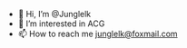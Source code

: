 - 👋 Hi, I’m @Junglelk
- 👀 I’m interested in ACG
- 📫 How to reach me junglelk@foxmail.com

<!---
Junglelk/Junglelk is a ✨ special ✨ repository because its `README.md` (this file) appears on your GitHub profile.
You can click the Preview link to take a look at your changes.
--->
